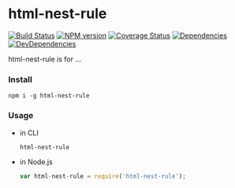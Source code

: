 html-nest-rule
========

[![Build Status](https://img.shields.io/travis/ecomfe/html-nest-rule.svg?style=flat)](http://travis-ci.org/ecomfe/html-nest-rule)
[![NPM version](https://img.shields.io/npm/v/html-nest-rule.svg?style=flat)](https://www.npmjs.com/package/html-nest-rule)
[![Coverage Status](https://img.shields.io/coveralls/ecomfe/html-nest-rule.svg?style=flat)](https://coveralls.io/r/ecomfe/html-nest-rule)
[![Dependencies](https://img.shields.io/david/ecomfe/html-nest-rule.svg?style=flat)](https://david-dm.org/ecomfe/html-nest-rule)
[![DevDependencies](https://img.shields.io/david/dev/ecomfe/html-nest-rule.svg?style=flat)](https://david-dm.org/ecomfe/html-nest-rule)


html-nest-rule is for ...

### Install

	npm i -g html-nest-rule

### Usage

* in CLI

	```shell
	html-nest-rule
	```

* in Node.js

	```javascript
	var html-nest-rule = require('html-nest-rule');
	```
